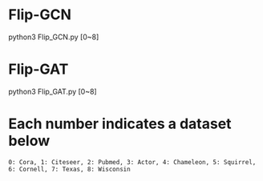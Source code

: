 # Flip-GCN

python3 Flip_GCN.py [0~8]

# Flip-GAT

python3 Flip_GAT.py [0~8]

# Each number indicates a dataset below
  
    0: Cora, 1: Citeseer, 2: Pubmed, 3: Actor, 4: Chameleon, 5: Squirrel, 6: Cornell, 7: Texas, 8: Wisconsin
